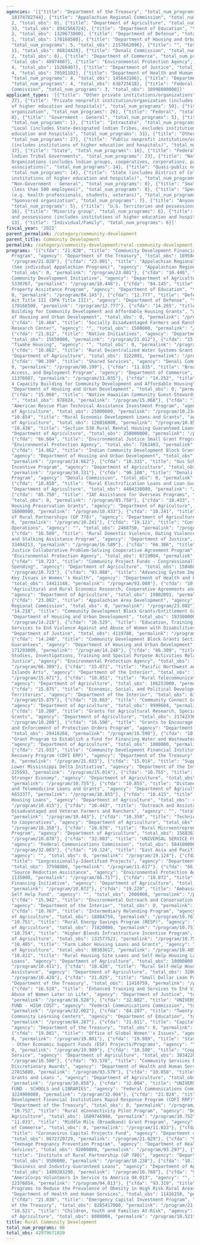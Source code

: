```yaml
---
agencies: '[{"title": "Department of the Treasury", "total_num_programs": 8, "total_obs":
  18374782744}, {"title": "Appalachian Regional Commission", "total_num_programs":
  2, "total_obs": 0}, {"title": "Department of Agriculture", "total_num_programs":
  33, "total_obs": 8942566724}, {"title": "Department of Education", "total_num_programs":
  2, "total_obs": 1329673000}, {"title": "Department of Defense", "total_num_programs":
  1, "total_obs": 170168508}, {"title": "Department of Housing and Urban Development",
  "total_num_programs": 5, "total_obs": 2157662096}, {"title": "", "total_num_programs":
  11, "total_obs": 86824428}, {"title": "Denali Commission", "total_num_programs":
  2, "total_obs": 0}, {"title": "Department of Commerce", "total_num_programs": 3,
  "total_obs": 48974087}, {"title": "Environmental Protection Agency", "total_num_programs":
  4, "total_obs": 15260407}, {"title": "Department of Justice", "total_num_programs":
  4, "total_obs": 70591102}, {"title": "Department of Health and Human Services",
  "total_num_programs": 4, "total_obs": 145643106}, {"title": "Department of the Interior",
  "total_num_programs": 4, "total_obs": 638725618}, {"title": "Federal Communications
  Commission", "total_num_programs": 3, "total_obs": 10998800000}]'
applicant_types: '[{"title": "Other private institutions/organizations", "total_num_programs":
  27}, {"title": "Private nonprofit institution/organization (includes institutions
  of higher education and hospitals)", "total_num_programs": 50}, {"title": "Profit
  organization", "total_num_programs": 26}, {"title": "Federal", "total_num_programs":
  8}, {"title": "Government - General", "total_num_programs": 5}, {"title": "Interstate",
  "total_num_programs": 1}, {"title": "Intrastate", "total_num_programs": 2}, {"title":
  "Local (includes State-designated lndian Tribes, excludes institutions of higher
  education and hospitals", "total_num_programs": 33}, {"title": "Other public institution/organization",
  "total_num_programs": 27}, {"title": "Public nonprofit institution/organization
  (includes institutions of higher education and hospitals)", "total_num_programs":
  37}, {"title": "State", "total_num_programs": 16}, {"title": "Federally Recognized
  lndian Tribal Governments", "total_num_programs": 23}, {"title": "Native American
  Organizations (includes lndian groups, cooperatives, corporations, partnerships,
  associations)", "total_num_programs": 14}, {"title": "Quasi-public nonprofit institution/organization",
  "total_num_programs": 14}, {"title": "State (includes District of Columbia, public
  institutions of higher education and hospitals)", "total_num_programs": 24}, {"title":
  "Non-Government - General", "total_num_programs": 8}, {"title": "Small business
  (less than 500 employees)", "total_num_programs": 8}, {"title": "Specialized group
  (e.g. health professionals, students, veterans)", "total_num_programs": 7}, {"title":
  "Sponsored organization", "total_num_programs": 7}, {"title": "Anyone/general public",
  "total_num_programs": 5}, {"title": "U.S. Territories and possessions", "total_num_programs":
  16}, {"title": "Minority group", "total_num_programs": 6}, {"title": "U.S. Territories
  and possessions (includes institutions of higher education and hospitals)", "total_num_programs":
  13}, {"title": "Individual/Family", "total_num_programs": 6}]'
fiscal_year: '2022'
parent_permalink: /category/community-development
parent_title: Community Development
permalink: /category/community-development/rural-community-development
programs: '[{"cfda": "21.020", "title": "Community Development Financial Institutions
  Program", "agency": "Department of the Treasury", "total_obs": 189584256, "permalink":
  "/program/21.020"}, {"cfda": "23.001", "title": "Appalachian Regional Development
  (See individual Appalachian Programs)", "agency": "Appalachian Regional Commission",
  "total_obs": 0, "permalink": "/program/23.001"}, {"cfda": "10.446", "title": "Rural
  Community Development Initiative", "agency": "Department of Agriculture", "total_obs":
  5330767, "permalink": "/program/10.446"}, {"cfda": "84.145", "title": "Federal Real
  Property Assistance Program", "agency": "Department of Education", "total_obs":
  0, "permalink": "/program/84.145"}, {"cfda": "12.777", "title": "Defense Production
  Act Title III (DPA Title III)", "agency": "Department of Defense", "total_obs":
  170168508, "permalink": "/program/12.777"}, {"cfda": "14.265", "title": "Rural Capacity
  Building for Community Development and Affordable Housing Grants", "agency": "Department
  of Housing and Urban Development", "total_obs": 0, "permalink": "/program/14.265"},
  {"cfda": "10.464", "title": "Socially Disadvantaged Farmers and Ranchers Policy
  Research Center", "agency": "", "total_obs": 1500000, "permalink": "/program/10.464"},
  {"cfda": "21.012", "title": "Native Initiatives", "agency": "Department of the Treasury",
  "total_obs": 15650000, "permalink": "/program/21.012"}, {"cfda": "15.162", "title":
  "Tiwahe Housing", "agency": "", "total_obs": 0, "permalink": "/program/15.162"},
  {"cfda": "10.862", "title": "Rural Decentralized Water Systems Grant Program", "agency":
  "Department of Agriculture", "total_obs": 3222081, "permalink": "/program/10.862"},
  {"cfda": "90.199", "title": "Shared Services", "agency": "Denali Commission", "total_obs":
  0, "permalink": "/program/90.199"}, {"cfda": "11.035", "title": "Broadband Equity,
  Access, and Deployment Program", "agency": "Department of Commerce", "total_obs":
  11376087, "permalink": "/program/11.035"}, {"cfda": "14.252", "title": "Section
  4 Capacity Building for Community Development and Affordable Housing", "agency":
  "Department of Housing and Urban Development", "total_obs": 0, "permalink": "/program/14.252"},
  {"cfda": "15.068", "title": "Native Hawaiian Community Guest Stewardship", "agency":
  "", "total_obs": 978824, "permalink": "/program/15.068"}, {"cfda": "10.234", "title":
  "American Rescue Plan Technical Assistance Investment Program", "agency": "Department
  of Agriculture", "total_obs": 25000000, "permalink": "/program/10.234"}, {"cfda":
  "10.854", "title": "Rural Economic Development Loans and Grants", "agency": "Department
  of Agriculture", "total_obs": 126816800, "permalink": "/program/10.854"}, {"cfda":
  "10.438", "title": "Section 538 Rural Rental Housing Guaranteed Loans", "agency":
  "Department of Agriculture", "total_obs": 250000000, "permalink": "/program/10.438"},
  {"cfda": "66.604", "title": "Environmental Justice Small Grant Program ", "agency":
  "Environmental Protection Agency", "total_obs": 7261403, "permalink": "/program/66.604"},
  {"cfda": "14.862", "title": "Indian Community Development Block Grant Program",
  "agency": "Department of Housing and Urban Development", "total_obs": 53369096,
  "permalink": "/program/14.862"}, {"cfda": "10.331", "title": "Gus Schumacher Nutrition
  Incentive Program", "agency": "Department of Agriculture", "total_obs": 33982780,
  "permalink": "/program/10.331"}, {"cfda": "90.100", "title": "Denali Commission
  Program", "agency": "Denali Commission", "total_obs": 0, "permalink": "/program/90.100"},
  {"cfda": "10.850", "title": "Rural Electrification Loans and Loan Guarantees", "agency":
  "Department of Agriculture", "total_obs": 4404330000, "permalink": "/program/10.850"},
  {"cfda": "85.750", "title": "IAF Assistance for Overseas Programs", "agency": "",
  "total_obs": 0, "permalink": "/program/85.750"}, {"cfda": "10.433", "title": "Rural
  Housing Preservation Grants", "agency": "Department of Agriculture", "total_obs":
  16000000, "permalink": "/program/10.433"}, {"cfda": "10.241", "title": "Institute
  of Rural Partnerships (GP 778)", "agency": "Department of Agriculture", "total_obs":
  0, "permalink": "/program/10.241"}, {"cfda": "19.121", "title": "Conflict and Stabilization
  Operations", "agency": "", "total_obs": 2468750, "permalink": "/program/19.121"},
  {"cfda": "16.589", "title": "Rural Domestic Violence, Dating Violence, Sexual Assault,
  and Stalking Assistance Program", "agency": "Department of Justice", "total_obs":
  33404213, "permalink": "/program/16.589"}, {"cfda": "66.306", "title": "Environmental
  Justice Collaborative Problem-Solving Cooperative Agreement Program", "agency":
  "Environmental Protection Agency", "total_obs": 6719004, "permalink": "/program/66.306"},
  {"cfda": "10.723", "title": "Community Project Funds - Congressionally Directed
  Spending", "agency": "Department of Agriculture", "total_obs": 15846000, "permalink":
  "/program/10.723"}, {"cfda": "93.088", "title": "Advancing System Improvements for
  Key Issues in Women''s Health", "agency": "Department of Health and Human Services",
  "total_obs": 14411148, "permalink": "/program/93.088"}, {"cfda": "10.250", "title":
  "Agricultural and Rural Economic Research, Cooperative Agreements and Collaborations",
  "agency": "Department of Agriculture", "total_obs": 10802891, "permalink": "/program/10.250"},
  {"cfda": "23.002", "title": "Appalachian Area Development", "agency": "Appalachian
  Regional Commission", "total_obs": 0, "permalink": "/program/23.002"}, {"cfda":
  "14.218", "title": "Community Development Block Grants/Entitlement Grants", "agency":
  "Department of Housing and Urban Development", "total_obs": 1933000000, "permalink":
  "/program/14.218"}, {"cfda": "16.529", "title": "Education, Training, and Enhanced
  Services to End Violence Against and Abuse of Women with Disabilities ", "agency":
  "Department of Justice", "total_obs": 4119788, "permalink": "/program/16.529"},
  {"cfda": "14.248", "title": "Community Development Block Grants Section 108 Loan
  Guarantees", "agency": "Department of Housing and Urban Development", "total_obs":
  171293000, "permalink": "/program/14.248"}, {"cfda": "66.309", "title": "Surveys,
  Studies, Investigations, Training and Special Purpose Activities Relating to Environmental
  Justice", "agency": "Environmental Protection Agency", "total_obs": 145000, "permalink":
  "/program/66.309"}, {"cfda": "15.071", "title": "Pacific Northwest and Hawaiian
  Islands Arts", "agency": "Department of the Interior", "total_obs": 1250000, "permalink":
  "/program/15.071"}, {"cfda": "10.851", "title": "Rural Telecommunications Loans",
  "agency": "Department of Agriculture", "total_obs": 106253000, "permalink": "/program/10.851"},
  {"cfda": "15.875", "title": "Economic, Social, and Political Development of the
  Territories", "agency": "Department of the Interior", "total_obs": 637250025, "permalink":
  "/program/15.875"}, {"cfda": "10.863", "title": "Community Connect Grant Program",
  "agency": "Department of Agriculture", "total_obs": 9999604, "permalink": "/program/10.863"},
  {"cfda": "10.200", "title": "Grants for Agricultural Research, Special Research
  Grants", "agency": "Department of Agriculture", "total_obs": 21742336, "permalink":
  "/program/10.200"}, {"cfda": "16.590", "title": "Grants to Encourage Arrest Policies
  and Enforcement of Protection Orders Program", "agency": "Department of Justice",
  "total_obs": 29416268, "permalink": "/program/16.590"}, {"cfda": "10.864", "title":
  "Grant Program to Establish a Fund for Financing Water and Wastewater Projects",
  "agency": "Department of Agriculture", "total_obs": 1000000, "permalink": "/program/10.864"},
  {"cfda": "21.033", "title": "Community Development Financial Institutions Fund Equitable
  Recovery Program (CDFI ERP)", "agency": "Department of the Treasury", "total_obs":
  0, "permalink": "/program/21.033"}, {"cfda": "15.014", "title": "Supporting the
  Lower Mississippi Delta Initiative", "agency": "Department of the Interior", "total_obs":
  225593, "permalink": "/program/15.014"}, {"cfda": "10.755", "title": "Rural Innovation
  Stronger Economy", "agency": "Department of Agriculture", "total_obs": 2000000,
  "permalink": "/program/10.755"}, {"cfda": "10.855", "title": "Distance Learning
  and Telemedicine Loans and Grants", "agency": "Department of Agriculture", "total_obs":
  6653377, "permalink": "/program/10.855"}, {"cfda": "10.415", "title": "Rural Rental
  Housing Loans", "agency": "Department of Agriculture", "total_obs": 45000000, "permalink":
  "/program/10.415"}, {"cfda": "10.443", "title": "Outreach and Assistance for Socially
  Disadvantaged and Veteran Farmers and Ranchers", "agency": "", "total_obs": 57500000,
  "permalink": "/program/10.443"}, {"cfda": "10.350", "title": "Technical Assistance
  to Cooperatives", "agency": "Department of Agriculture", "total_obs": 0, "permalink":
  "/program/10.350"}, {"cfda": "10.870", "title": "Rural Microentrepreneur Assistance
  Program", "agency": "Department of Agriculture", "total_obs": 156836170, "permalink":
  "/program/10.870"}, {"cfda": "32.003", "title": "UNIVERSAL SERVICE FUND - LIFELINE",
  "agency": "Federal Communications Commission", "total_obs": 584100000, "permalink":
  "/program/32.003"}, {"cfda": "19.124", "title": "East Asia and Pacific Grants Program",
  "agency": "", "total_obs": 0, "permalink": "/program/19.124"}, {"cfda": "11.617",
  "title": "Congressionally-Identified Projects", "agency": "Department of Commerce",
  "total_obs": 37598000, "permalink": "/program/11.617"}, {"cfda": "66.717", "title":
  "Source Reduction Assistance", "agency": "Environmental Protection Agency", "total_obs":
  1135000, "permalink": "/program/66.717"}, {"cfda": "10.872", "title": "Healthy Food
  Financing Initiative", "agency": "Department of Agriculture", "total_obs": 25000000,
  "permalink": "/program/10.872"}, {"cfda": "19.220", "title": "Ambassadors'' Special
  Self Help Fund", "agency": "", "total_obs": 2000000, "permalink": "/program/19.220"},
  {"cfda": "15.942", "title": "Environmental Outreach and Conservation - North Cascades",
  "agency": "Department of the Interior", "total_obs": 0, "permalink": "/program/15.942"},
  {"cfda": "10.767", "title": "Intermediary Relending Program", "agency": "Department
  of Agriculture", "total_obs": 18884758, "permalink": "/program/10.767"}, {"cfda":
  "10.751", "title": "Rural Energy Savings Program (RESP)", "agency": "Department
  of Agriculture", "total_obs": 71820000, "permalink": "/program/10.751"}, {"cfda":
  "10.754", "title": "Higher Blends Infrastructure Incentive Program", "agency": "Department
  of Agriculture", "total_obs": 131577523, "permalink": "/program/10.754"}, {"cfda":
  "10.405", "title": "Farm Labor Housing Loans and Grants", "agency": "Department
  of Agriculture", "total_obs": 80383617, "permalink": "/program/10.405"}, {"cfda":
  "10.411", "title": "Rural Housing Site Loans and Self Help Housing Land Development
  Loans", "agency": "Department of Agriculture", "total_obs": 10000000, "permalink":
  "/program/10.411"}, {"cfda": "10.420", "title": "Rural Self-Help Housing Technical
  Assistance", "agency": "Department of Agriculture", "total_obs": 32000000, "permalink":
  "/program/10.420"}, {"cfda": "21.025", "title": "Small Dollar Loan Program", "agency":
  "Department of the Treasury", "total_obs": 11410759, "permalink": "/program/21.025"},
  {"cfda": "16.528", "title": "Enhanced Training and Services to End Violence and
  Abuse of Women Later in Life", "agency": "Department of Justice", "total_obs": 3650833,
  "permalink": "/program/16.528"}, {"cfda": "32.002", "title": "UNIVERSAL SERVICE
  FUND - HIGH COST", "agency": "Federal Communications Commission", "total_obs": 7189800000,
  "permalink": "/program/32.002"}, {"cfda": "84.287", "title": "Twenty-First Century
  Community Learning Centers", "agency": "Department of Education", "total_obs": 1329673000,
  "permalink": "/program/84.287"}, {"cfda": "21.011", "title": "Capital Magnet Fund",
  "agency": "Department of the Treasury", "total_obs": 0, "permalink": "/program/21.011"},
  {"cfda": "19.801", "title": "Office of Global Women''s Issues", "agency": "", "total_obs":
  0, "permalink": "/program/19.801"}, {"cfda": "19.989", "title": "State/African Regional
  - Other Economic Support Funds (ESF) Projects/Programs", "agency": "", "total_obs":
  0, "permalink": "/program/19.989"}, {"cfda": "10.500", "title": "Cooperative Extension
  Service", "agency": "Department of Agriculture", "total_obs": 303422017, "permalink":
  "/program/10.500"}, {"cfda": "93.570", "title": "Community Services Block Grant
  Discretionary Awards", "agency": "Department of Health and Human Services", "total_obs":
  27815800, "permalink": "/program/93.570"}, {"cfda": "10.858", "title": "Denali Commission
  Grants and Loans ", "agency": "Department of Agriculture", "total_obs": 1132805,
  "permalink": "/program/10.858"}, {"cfda": "32.004", "title": "UNIVERSAL SERVICE
  FUND - SCHOOLS and LIBRARIES", "agency": "Federal Communications Commission", "total_obs":
  3224900000, "permalink": "/program/32.004"}, {"cfda": "21.024", "title": "Community
  Development Financial Institutions Rapid Response Program (CDFI RRP)", "agency":
  "Department of the Treasury", "total_obs": 0, "permalink": "/program/21.024"}, {"cfda":
  "10.752", "title": "Rural eConnectivity Pilot Program", "agency": "Department of
  Agriculture", "total_obs": 1609746908, "permalink": "/program/10.752"}, {"cfda":
  "11.033", "title": "Middle Mile (Broadband) Grant Program", "agency": "Department
  of Commerce", "total_obs": 0, "permalink": "/program/11.033"}, {"cfda": "21.029",
  "title": "Coronavirus Capital Projects Fund", "agency": "Department of the Treasury",
  "total_obs": 9872720729, "permalink": "/program/21.029"}, {"cfda": "93.297", "title":
  "Teenage Pregnancy Prevention Program", "agency": "Department of Health and Human
  Services", "total_obs": 92000000, "permalink": "/program/93.297"}, {"cfda": "10.238",
  "title": "Institute of Rural Partnership (GP 780)", "agency": "Department of Agriculture",
  "total_obs": 9500000, "permalink": "/program/10.238"}, {"cfda": "10.768", "title":
  "Business and Industry Guaranteed Loans", "agency": "Department of Agriculture",
  "total_obs": 1400283290, "permalink": "/program/10.768"}, {"cfda": "94.013", "title":
  "AmeriCorps Volunteers In Service to America 94.013", "agency": "", "total_obs":
  22376854, "permalink": "/program/94.013"}, {"cfda": "93.319", "title": "Outreach
  Programs to Reduce the Prevalence of Obesity in High Risk Rural Areas", "agency":
  "Department of Health and Human Services", "total_obs": 11416158, "permalink": "/program/93.319"},
  {"cfda": "21.030", "title": "Emergency Capital Investment Program", "agency": "Department
  of the Treasury", "total_obs": 8285417000, "permalink": "/program/21.030"}, {"cfda":
  "10.521", "title": "Children, Youth and Families At-Risk", "agency": "Department
  of Agriculture", "total_obs": 8000000, "permalink": "/program/10.521"}]'
title: Rural Community Development
total_num_programs: 86
total_obs: 42979671820
---
```

